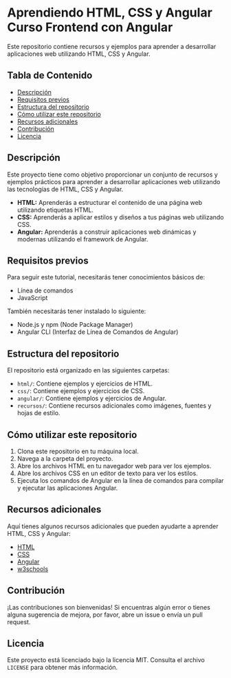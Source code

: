 # Aprendiendo HTML, CSS y Angular Curso Frontend con Angular

Este repositorio contiene recursos y ejemplos para aprender a desarrollar aplicaciones web utilizando HTML, CSS y Angular.

## Tabla de Contenido

* [Descripción](#descripción)
* [Requisitos previos](#requisitos-previos)
* [Estructura del repositorio](#estructura-del-repositorio)
* [Cómo utilizar este repositorio](#cómo-utilizar-este-repositorio)
* [Recursos adicionales](#recursos-adicionales)
* [Contribución](#contribución)
* [Licencia](#licencia)

## Descripción

Este proyecto tiene como objetivo proporcionar un conjunto de recursos y ejemplos prácticos para aprender a desarrollar aplicaciones web utilizando las tecnologías de HTML, CSS y Angular.

* **HTML:** Aprenderás a estructurar el contenido de una página web utilizando etiquetas HTML.
* **CSS:** Aprenderás a aplicar estilos y diseños a tus páginas web utilizando CSS.
* **Angular:** Aprenderás a construir aplicaciones web dinámicas y modernas utilizando el framework de Angular.

## Requisitos previos

Para seguir este tutorial, necesitarás tener conocimientos básicos de:

* Línea de comandos
* JavaScript

También necesitarás tener instalado lo siguiente:

* Node.js y npm (Node Package Manager)
* Angular CLI (Interfaz de Línea de Comandos de Angular)

## Estructura del repositorio

El repositorio está organizado en las siguientes carpetas:

* `html/`: Contiene ejemplos y ejercicios de HTML.
* `css/`: Contiene ejemplos y ejercicios de CSS.
* `angular/`: Contiene ejemplos y ejercicios de Angular.
* `recursos/`: Contiene recursos adicionales como imágenes, fuentes y hojas de estilo.

## Cómo utilizar este repositorio

1.  Clona este repositorio en tu máquina local.
2.  Navega a la carpeta del proyecto.
3.  Abre los archivos HTML en tu navegador web para ver los ejemplos.
4.  Abre los archivos CSS en un editor de texto para ver los estilos.
5.  Ejecuta los comandos de Angular en la línea de comandos para compilar y ejecutar las aplicaciones Angular.

## Recursos adicionales

Aquí tienes algunos recursos adicionales que pueden ayudarte a aprender HTML, CSS y Angular:

* [HTML](https://developer.mozilla.org/es/docs/Web/HTML)
* [CSS](https://developer.mozilla.org/es/docs/Web/CSS)
* [Angular](https://angular.io/)
* [w3schools](https://www.w3schools.com/)

## Contribución

¡Las contribuciones son bienvenidas! Si encuentras algún error o tienes alguna sugerencia de mejora, por favor, abre un issue o envía un pull request.

## Licencia

Este proyecto está licenciado bajo la licencia MIT. Consulta el archivo `LICENSE` para obtener más información.
